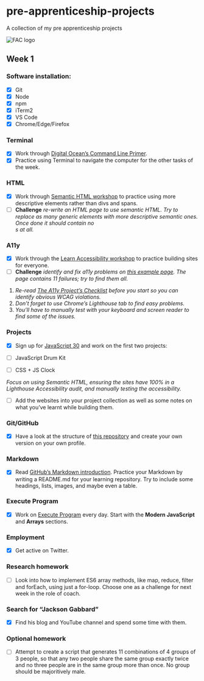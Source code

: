 # pre-apprenticeship-projects
A collection of my pre apprenticeship projects 

![FAC logo](https://www.coops.tech/images/coops/founders-and-coders)

## Week 1 

### Software installation: 
- [x] Git
- [x] Node
- [x] npm
- [x] iTerm2
- [x] VS Code
- [x] Chrome/Edge/Firefox

### Terminal 
- [x] Work through [Digital Ocean’s Command Line Primer](https://www.digitalocean.com/community/tutorials/a-linux-command-line-primer). 
- [x] Practice using Terminal to navigate the computer for the other tasks of the week. 

### HTML 
- [x] Work through [Semantic HTML workshop](https://learn.foundersandcoders.com/workshops/semantic-html/) to practice using more descriptive elements rather than divs and spans.
- [ ] **Challenge** *re-write an HTML page to use semantic HTML. Try to replace as many generic elements with more descriptive semantic ones. Once done it should contain no <div>s at all.*

### A11y 
- [x] Work through the [Learn Accessibility workshop](https://learn.foundersandcoders.com/workshops/learn-a11y/) to practice building sites for everyone.
- [ ] **Challenge** *identify and fix a11y problems on [this example page](https://learn.foundersandcoders.com/workshops/learn-a11y/starter-files/). The page contains 11 failures; try to find them all.*
1. *Re-read [The A11y Project’s Checklist](https://www.a11yproject.com/checklist/) before you start so you can identify obvious WCAG violations.*
2. *Don’t forget to use Chrome’s Lighthouse tab to find easy problems.*
3. *You’ll have to manually test with your keyboard and screen reader to find some of the issues.*

### Projects 
- [x] Sign up for [JavaScript 30](https://javascript30.com/) and work on the first two projects:

- [ ] JavaScript Drum Kit
- [ ] CSS + JS Clock

*Focus on using Semantic HTML, ensuring the sites have 100% in a Lighthouse Accessibility audit, and manually testing the accessibility.*

- [ ] Add the websites into your project collection as well as some notes on what you’ve learnt while building them.

### Git/GitHub 
- [x] Have a look at the structure of [this repository](https://github.com/fac22/project-collection) and create your own version on your own profile.

### Markdown 
- [x] Read [GitHub’s Markdown introduction](https://guides.github.com/features/mastering-markdown/). Practice your Markdown by writing a README.md for your learning repository. Try to include some headings, lists, images, and maybe even a table.

### Execute Program 
- [x] Work on [Execute Program](https://www.executeprogram.com/) every day. Start with the **Modern JavaScript** and **Arrays** sections.

### Employment 
- [x] Get active on Twitter.

### Research homework 
- [ ] Look into how to implement ES6 array methods, like map, reduce, filter and forEach, using just a for-loop. Choose one as a challenge for next week in the role of coach.

### Search for “Jackson Gabbard” 
- [x] Find his blog and YouTube channel and spend some time with them.

### Optional homework 
- [ ] Attempt to create a script that generates 11 combinations of 4 groups of 3 people, so that any two people share the same group exactly twice and no three people are in the same group more than once. No group should be majoritively male.